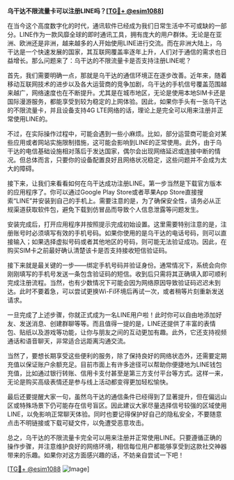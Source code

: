 **乌干达不限流量卡可以注册LINE吗？[[TG💪+ @esim1088](https://t.me/s/esim1088)]**

在当今这个高度数字化的时代，通讯软件已经成为我们日常生活中不可或缺的一部分。LINE作为一款风靡全球的即时通讯工具，拥有庞大的用户群体。无论是在亚洲、欧洲还是非洲，越来越多的人开始使用LINE进行交流。而在非洲大陆上，乌干达是一个快速发展的国家，其互联网覆盖率逐年上升，人们对于通信的需求也日益增长。那么问题来了：乌干达的不限流量卡是否支持注册LINE呢？

首先，我们需要明确一点，那就是乌干达的通信环境正在逐步改善。近年来，随着移动互联网技术的进步以及各大运营商的竞争加剧，乌干达的手机信号覆盖范围越来越广，网络速度也在不断提升。尤其是在城市地区，无论是使用本地SIM卡还是国际漫游服务，都能享受到较为稳定的上网体验。因此，如果你手头有一张乌干达的不限流量卡，并且设备支持4G LTE网络的话，理论上是完全可以用来注册并正常使用LINE的。

不过，在实际操作过程中，可能会遇到一些小麻烦。比如，部分运营商可能会对某些应用或者网站实施限制措施，这可能会影响到LINE的正常使用。此外，由于乌干达的电信基础设施相对落后于发达国家，偶尔会出现网络延迟或连接中断的情况。但总体而言，只要你的设备配置良好且网络状况稳定，这些问题并不会成为太大的障碍。

接下来，让我们来看看如何在乌干达成功注册LINE。第一步当然是下载官方版本的应用程序了。你可以通过Google Play Store或者苹果App Store直接搜索“LINE”并安装到自己的手机上。需要注意的是，为了确保安全性，请务必从正规渠道获取软件包，避免下载到仿冒品而导致个人信息泄露等问题发生。

安装完成后，打开应用程序并按照提示完成初始设置。这里需要特别注意的是，注册账号时必须填写有效的手机号码。如果你使用的是乌干达的电话号码，则可以直接输入；如果选择虚拟号码或者其他地区的号码，则可能无法验证成功。因此，在购买SIM卡之前最好确认清楚该卡是否支持接收短信验证码。

接下来就是最关键的一步——绑定手机号码并验证身份。通常情况下，系统会向你刚刚填写的手机号发送一条包含验证码的短信。收到后只需将其正确填入即可顺利完成注册流程。当然，也有少数情况下可能会因为网络原因导致验证码迟迟未到达。此时不要着急，可以尝试更换Wi-Fi环境后再试一次，或者稍等片刻重新发送请求。

一旦完成了上述步骤，你就正式成为一名LINE用户啦！此时你可以自由地添加好友、发送消息、创建群聊等等。而且值得一提的是，LINE还提供了丰富的表情包、贴纸以及游戏等功能，让你与朋友之间的互动更加有趣。此外，它还支持视频通话和语音聊天，非常适合远距离沟通交流。

当然了，要想长期享受这些便利的服务，除了保持良好的网络状态外，还需要定期充值以保证账户余额充足。目前市面上有许多途径可以帮助你便捷地为LINE钱包充值，比如通过银行转账、信用卡支付甚至是第三方支付平台等方式。这样一来，无论是购买高级表情还是参与线上活动都变得更加轻松愉快。

最后还要提醒大家一句，虽然乌干达的通信条件已经得到了显著提升，但在偏远山区或特殊场景下仍可能存在信号盲区。因此建议大家尽量选择信号较强的区域使用LINE，以免影响正常聊天体验。同时也要记得保护好自己的隐私安全，不要随意点击不明链接或下载可疑文件，以免遭受恶意攻击。

总之，乌干达的不限流量卡完全可以用来注册并正常使用LINE。只要遵循正确的操作步骤，并注意维护良好的网络环境，相信每位用户都能够享受到这款社交神器带来的乐趣。如果你对这方面感兴趣的话，不妨亲自尝试一下吧！

[[TG💪+ @esim1088](https://t.me/s/esim1088) ![Image](https://i.postimg.cc/4NQfJmqS/Snipaste-2025-05-13-00-14-12.png)]